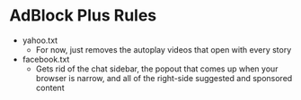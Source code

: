 # AdBlock Plus Rules

* yahoo.txt
  * For now, just removes the autoplay videos that open with every story
* facebook.txt
  * Gets rid of the chat sidebar, the popout that comes up when your browser
    is narrow, and all of the right-side suggested and sponsored content